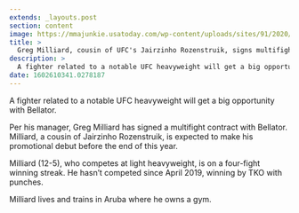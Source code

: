 ```yaml
--- 
extends: _layouts.post 
section: content 
image: https://mmajunkie.usatoday.com/wp-content/uploads/sites/91/2020/10/greg-milliard.jpg?w=1000&h=576&crop=1 
title: > 
  Greg Milliard, cousin of UFC's Jairzinho Rozenstruik, signs multifight Bellator contract 
description: > 
  A fighter related to a notable UFC heavyweight will get a big opportunity with Bellator.Per his manager, Greg Milliard has signed a multifight contract with Bellator.Milliard, a cousin of Jairzinho Rozenstruik, is expected to make his promotional debut before the end of this year.Milliard (12-5), who competes at light heavyweight, is on a four-fight winning streak.Milliard lives and trains in Aruba where he owns a gym. 
date: 1602610341.0278187 
--- 
```

A fighter related to a notable UFC heavyweight will get a big opportunity with Bellator.

Per his manager, Greg Milliard has signed a multifight contract with Bellator. Milliard, a cousin of Jairzinho Rozenstruik, is expected to make his promotional debut before the end of this year.

Milliard (12-5), who competes at light heavyweight, is on a four-fight winning streak. He hasn’t competed since April 2019, winning by TKO with punches.

Milliard lives and trains in Aruba where he owns a gym.